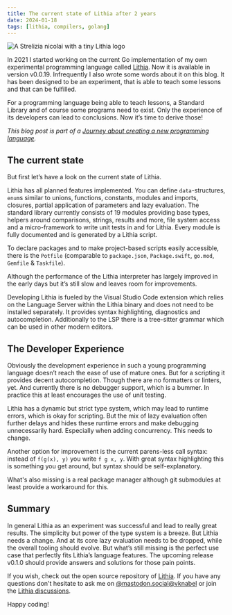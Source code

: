 ```yaml
---
title: The current state of Lithia after 2 years
date: 2024-01-18
tags: [lithia, compilers, golang]
---
```


![A Strelizia nicolai with a tiny Lithia logo](/images/shared-posts/lithia-strelitzia-lush.jpeg "The name and logo of the Lithia programming language are derived from the Strelitzia nicolai.")

In 2021 I started working on the current Go implementation of my own experimental programming language called [Lithia](https://github.com/vknabel/lithia). Now it is available in version v0.0.19. Infrequently I also wrote some words about it on this blog.
It has been designed to be an experiment, that is able to teach some lessons and that can be fulfilled.

For a programming language being able to teach lessons, a Standard Library and of course some programs need to exist. Only the experience of its developers can lead to conclusions.
Now it’s time to derive those!

_This blog post is part of a [Journey about creating a new programming language](/posts/journey-about-creating-a-new-programming-language/)._


## The current state
But first let’s have a look on the current state of Lithia.

Lithia has all planned features implemented. You can define `data`-structures, `enum`s similar to unions, functions, constants, modules and imports, closures, partial application of  parameters and lazy evaluation.
The standard library currently consists of 19 modules providing base types, helpers around comparisons, strings, results and more, file system access and a micro-framework to write unit tests in and for Lithia. Every module is fully documented and is generated by a Lithia script.

To declare packages and to make project-based scripts easily accessible, there is the `Potfile` (comparable to `package.json`, `Package.swift`, `go.mod`, `Gemfile` & `Taskfile`).

Although the performance of the Lithia interpreter has largely improved in the early days but it’s still slow and leaves room for improvements.

Developing Lithia is fueled by the Visual Studio Code extension which relies on the Language Server within the Lithia binary and does not need to be installed separately.
It provides syntax highlighting, diagnostics and autocompletion. Additionally to the LSP there is a tree-sitter grammar which can be used in other modern editors.

## The Developer Experience
Obviously the development experience in such a young programming language doesn’t reach the ease of use of mature ones. But for a scripting it provides decent autocompletion.
Though there are no formatters or linters, yet. And currently there is no debugger support, which is a bummer. In practice this at least encourages the use of unit testing.

Lithia has a dynamic but strict type system, which may lead to runtime errors, which is okay for scripting. But the mix of lazy  evaluation often further delays and hides these runtime errors and make debugging unnecessarily hard. Especially when adding concurrency. This needs to change.

Another option for improvement is the current parens-less call syntax: instead of `f(g(x), y)` you write `f g x, y`. With great syntax highlighting this is something you get around, but syntax should be self-explanatory.

What's also missing is a real package manager although git submodules at least provide a workaround for this.

## Summary
In general Lithia as an experiment was successful and lead to really great results. The simplicity but power of the type system is a breeze. But Lithia needs a change. And at its core lazy evaluation needs to be dropped, while the overall tooling should evolve.
But what’s still missing is the perfect use case that perfectly fits Lithia’s language features.
The upcoming release v0.1.0 should provide answers and solutions for those pain points.

If you wish, check out the open source repository of [Lithia](https://github.com/vknabel/lithia). If you have any questions don't hesitate to ask me on [@mastodon.social@vknabel](https://mastodon.social/@vknabel) or join the [Lithia discussions](https://github.com/vknabel/lithia/discussions).

Happy coding!
